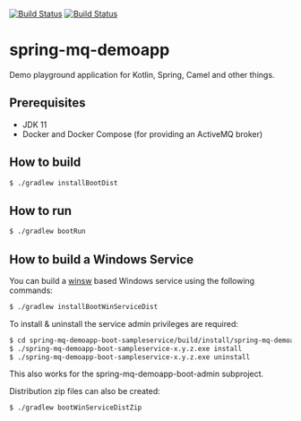[![Build Status](https://dev.azure.com/zycrophat/spring-mq-demoapp/_apis/build/status/zycrophat.spring-mq-demoapp?branchName=master)](https://dev.azure.com/zycrophat/spring-mq-demoapp/_build/latest?definitionId=1&branchName=master)
[![Build Status](https://vsrm.dev.azure.com/zycrophat/_apis/public/Release/badge/12ae4833-2d84-414d-b37a-111fa1dffb77/1/1)](https://dev.azure.com/zycrophat/spring-mq-demoapp/_release?definitionId=1)
# spring-mq-demoapp

Demo playground application for Kotlin, Spring, Camel and other things.

## Prerequisites

- JDK 11
- Docker and Docker Compose (for providing an ActiveMQ broker)

## How to build

``` bash
$ ./gradlew installBootDist
```

## How to run

``` bash
$ ./gradlew bootRun
```

## How to build a Windows Service

You can build a [winsw](https://github.com/kohsuke/winsw) based Windows service using the
following commands:
``` bash
$ ./gradlew installBootWinServiceDist
```

To install & uninstall the service admin privileges are required:
``` bash
$ cd spring-mq-demoapp-boot-sampleservice/build/install/spring-mq-demoapp-boot-sampleservice-bootWinService
$ ./spring-mq-demoapp-boot-sampleservice-x.y.z.exe install
$ ./spring-mq-demoapp-boot-sampleservice-x.y.z.exe uninstall
```

This also works for the spring-mq-demoapp-boot-admin subproject.

Distribution zip files can also be created:
``` bash
$ ./gradlew bootWinServiceDistZip
```
